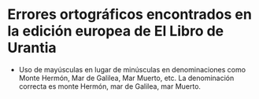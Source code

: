 # Errores ortográficos encontrados en la edición europea de El Libro de Urantia

- Uso de mayúsculas en lugar de minúsculas en denominaciones como Monte Hermón, Mar de Galilea, Mar Muerto, etc. La denominación correcta es monte Hermón, mar de Galilea, mar Muerto.